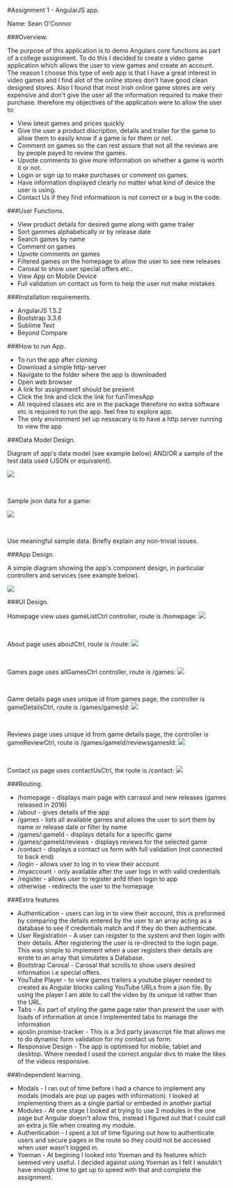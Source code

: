 #Assignment 1 - AngularJS app.

Name: Sean O'Connor

###Overview.

The purpose of this application is to demo Angulars core functions as part of a college assignment. To do this I decided to create a video game application which allows the user to view games and create an account. The reason I choose this type of web app is that I have a great interest in video games and I find alot of the online stores don't have good clean designed stores. Also I found that most Irish online game stores are very expensive and don't give the user all the information required to make their purchase. therefore my objectives of the application were to allow the user to: 

+ View latest games and prices quickly 
+ Give the user a product discription, details and trailer for the game to allow them to easily know if a game is for them or not. 
+ Comment on games so the can rest assure that not all the reviews are by people payed to review the games. 
+ Upvote comments to give more information on whether a game is worth it or not. 
+ Login or sign up to make purchases or comment on games. 
+ Have information displayed clearly no matter what kind of device the user is using. 
+ Contact Us if they find informatioon is not correct or a bug in the code.  


###User Functions.
 
 + View product details for desired game along with game trailer 
 + Sort gammes alphabetically or by release date
 + Search games by name
 + Comment on games
 + Upvote comments on games
 + Filtered games on the homepage to allow the user to see new releases
 + Carosal to show user special offers etc..
 + View App on Mobile Device
 + Full validation on contact us form to help the user not make mistakes

###Installation requirements.

+ AngularJS 1.5.2
+ Bootstrap 3.3.6
+ Sublime Text
+ Beyond Compare

###How to run App.

+ To run the app after cloning
+ Download a simple http-server 
+ Navigate to the folder where the app is downloaded
+ Open web browser
+ A link for assignment1 should be present
+ Click the link and click the link for funTimesApp
+ All required classes etc are in the package therefore no extra software etc is required to run the app. 
feel free to explore app. 
+ The only environment set up nessacary is to have a http server running to view the app

###Data Model Design.

Diagram of app's data model (see example below) AND/OR a sample of the test data used (JSON or equivalent).

![][image1]

<br>

Sample json data for a game:

![][image2]

<br>

Use meaningful sample data. Briefly explain any non-trivial issues.

###App Design.

A simple diagram showing the app's component design, in particular controllers and services (see example below).

![][image3]

###UI Design.

Homepage view uses gameListCtrl controller, route is /homepage:
![][image4]

<br>

About page uses aboutCtrl, route is /route:
![][image5]

<br>

Games page uses allGamesCtrl controller, route is /games:
![][image6]

<br>

Game details page uses unique id from games page, the controller is gameDetailsCtrl, route is /games/gamesId:
![][image7]

<br>

Reviews page uses unique id from game details page, the controller is gameReviewCtrl, route is /games/gameId/reviewsgamesId:
![][image8]

<br>

Contact us page uses contactUsCtrl, the route is /contact:
![][image9]

###Routing.

+ /homepage - displays main page with carrasol and new releases (games released in 2016)
+ /about - gives details of the app 
+ /games - lists all available games and allows the user to sort them by name or release date or filter by name
+ /games/:gameId - displays details for a specific game
+ /games/:gameId/reviews - displays reviews for the selected game
+ /contact - displays a contact us form with full validation (not connected to back end)
+ /login - allows user to log in to view their account
+ /myaccount - only available after the user logs in with valid credentials
+ /register - allows user to register anfd lthen login to app
+ otherwise - redirects the user to the homepage

###Extra features

+ Authentication - users can log in to view their account, this is preformed by comparing the details entered by the user to an array acting as a database to see if credentials match and if they do then authenticate. 
+ User Registration - A user can reigster to the system and then login with their details. After registering the user is re-directed to the login page. This was simple to implement when a user registers their details are wrote to an array that simulates a Database. 
+ Bootstrap Carosal - Carosal that scrolls to show users desired information i.e special offers. 
+ YouTube Player - to view games trailers a youtube player needed to created as Angular blocks calling YouTube URLs from a json file. By using the player I am able to call the video by its unique id rather than the URL. 
+ Tabs - As part of styling the game page rater than present the user with loads of information at once I implemented tabs to manage the information
+ ajoslin.promise-tracker - This is a 3rd party javascript file that allows me to do dynamic form validation for my contact us form. 
+ Responsive Design - The app is optimised for mobile, tablet and desktop. Where needed I used the correct angular divs to make the likes of the videos responsive. 

###Independent learning.
+ Modals - I ran out of time before i had a chance to implement any modals (modals are pop up pages with information). I looked at implementing them as a single partial or embeded in another partial
+ Modules - At one stage I looked at trying to use 2 modules in the one page but Angular doesn't allow this, instead I figured out that I could call an extra js file when creating my module. 
+ Authentication - I spent a lot of time figuring out how to authenticate users and secure pages in the route so they could not be accessed when user wasn't logged in. 
+ Yoeman - At begining I looked into Yoeman and its features which seemed very useful. I decided against using Yoeman as I felt I wouldn't have enough time to get up to speed with that and complete the assignment. 

[image1]: ./model.png
[image2]: ./gameJsonData.png
[image3]: ./componentDesign.png
[image4]: ./homepage.png
[image5]: ./support/about.png
[image6]: ./allGames.png
[image7]: ./gameDetails.png
[image8]: ./reviews.png
[image9]: ./contactUs.png

